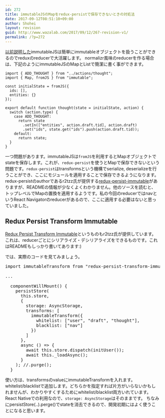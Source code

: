 ```yaml
---
id: 272
title: immutableJSのMapをredux-persistで保存できないときの対処法
date: 2017-09-12T08:51:10+09:00
author: Shohei
layout: revision
guid: http://www.wazalab.com/2017/09/12/267-revision-v1/
permalink: /?p=272
---
```

[以前説明した](http://www.wazalab.com/2017/08/24/redux-immutable-js-reselect%e3%81%a7redux-reducer%e3%82%92%e5%ae%89%e5%85%a8%e3%81%8b%e3%81%a4%e7%b0%a1%e6%bd%94%e3%81%ab%e3%81%99%e3%82%8b/)immutableJSは簡単にimmutableオブジェクトを扱うことができるのでreduxのreducerで大活躍します。
normalizr風味のreducerを作る場合は、下記のようにimmutableJSのMapとListで簡潔に書く事ができます。

```
import { ADD_THOUGHT } from "../actions/thought";
import { Map, fromJS } from "immutable";

const initialState = fromJS({
  ids: [],
  entities: {}
});

export default function thought(state = initialState, action) {
  switch (action.type) {
    case ADD_THOUGHT:
      return state
        .setIn(["entities", action.draft.tid], action.draft)
        .set("ids", state.get("ids").push(action.draft.tid));
    default:
      return state;
  }
}
```

一つ問題があります。immutableJSは`fromJS`を利用するとMapオブジェクトでstateを保存します。これが、`redux-persist`を使うとMapで保存できないという問題です。`redux-persist`はtransformsという機構でserialize, deserializeを行うことができ、ここにモジュールを適用することで保存できるようになります。redux-persistのauthorであるr2tzz氏が提供する[redux-persist-immutable](https://github.com/rt2zz/redux-persist-immutable)がありますが、READMEの情報が少なくよくわかりません。他のソースを読むと、トップレベルでMapの置換を適用するようです。私の今回のreducerではnavというReact Navigatorのreducerがあるので、ここに適用する必要はないと思っていました。


## Redux Persist Transform Immutable

[Redux Persist Transform Immutable](https://github.com/rt2zz/redux-persist-transform-immutable)というものもr2tzz氏が提供しています。これは、reducerごとにシリアライズ・デシリアライズをできるものです。これはREADMEもしっかり書いてあります:)

では、実際のコードを見てみましょう。


<pre class="lang:js decode:true " >import immutableTransform from "redux-persist-transform-immutable";

...

  componentWillMount() {
    persistStore(
      this.store,
      {
        storage: AsyncStorage,
        transforms: [
          immutableTransform({
            whitelist: ["user", "draft", "thought"],
            blacklist: ["nav"]
          })
        ]
      },
      async () =&gt; {
        await this.store.dispatch(initUser());
        await this._loadAsync();
      }
    ); //.purge();
  }</pre> 


  
  使い方は、transformsのvalueにimmutableTransformを入れます。whitelist/blacklistで追加します。どちらかを指定すれば片方がいらないかもしれませんが、わかりやすくするためにwhitelist/blacklist両方いれています。React Nativeでの利用なので、`storage: AsyncStorage`はそのままです。 ちなみにpersistStore(..).perge()でstateを消去できるので、開発初期にはよく使うことになると思います。
